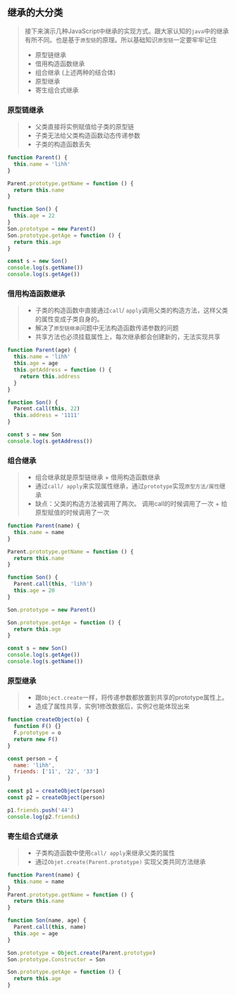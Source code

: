 ## 继承的大分类
> 接下来演示几种JavaScript中继承的实现方式。跟大家认知的`java`中的继承有所不同。也是基于`原型链`的原理。所以基础知识`原型链`一定要牢牢记住
> - 原型链继承
> - 借用构造函数继承
> - 组合继承 (上述两种的结合体)
> - 原型继承
> - 寄生组合式继承

### 原型链继承
> - 父类直接将实例赋值给子类的原型链
> - 子类无法给父类构造函数动态传递参数
> - 子类的构造函数丢失
```js
function Parent() {
  this.name = 'lihh'
}

Parent.prototype.getName = function () {
  return this.name
}

function Son() {
  this.age = 22
}
Son.prototype = new Parent()
Son.prototype.getAge = function () {
  return this.age
}

const s = new Son()
console.log(s.getName())
console.log(s.getAge())
```

### 借用构造函数继承
> - 子类的构造函数中直接通过`call`/ `apply`调用父类的构造方法，这样父类的属性变成子类自身的。
> - 解决了`原型链继承`问题中无法构造函数传递参数的问题
> - 共享方法也必须挂载属性上，每次继承都会创建新的，无法实现共享

```js
function Parent(age) {
  this.name = 'lihh'
  this.age = age
  this.getAddress = function () {
    return this.address
  }
}

function Son() {
  Parent.call(this, 22)
  this.address = '1111'
}

const s = new Son
console.log(s.getAddress())
```

### 组合继承
> - 组合继承就是原型链继承 + 借用构造函数继承
> - 通过`call/ apply`来实现属性继承，通过`prototype`实现`原型方法/属性`继承
> - 缺点：父类的构造方法被调用了两次。 调用call的时候调用了一次 + 给原型赋值的时候调用了一次

```js
function Parent(name) {
  this.name = name
}

Parent.prototype.getName = function () {
  return this.name
}

function Son() {
  Parent.call(this, 'lihh')
  this.age = 20
}

Son.prototype = new Parent()

Son.prototype.getAge = function () {
  return this.age
}

const s = new Son()
console.log(s.getAge())
console.log(s.getName())
```

### 原型继承
> - 跟`Object.create`一样，将传递参数都放置到共享的prototype属性上。
> - 造成了属性共享，实例1修改数据后，实例2也能体现出来

```js
function createObject(o) {
  function F() {}
  F.prototype = o
  return new F()
}

const person = {
  name: 'lihh',
  friends: ['11', '22', '33']
}

const p1 = createObject(person)
const p2 = createObject(person)

p1.friends.push('44')
console.log(p2.friends)
```

### 寄生组合式继承
> - 子类构造函数中使用`call/ apply`来继承父类的属性
> - 通过`Objet.create(Parent.prototype)` 实现父类共同方法继承

```js
function Parent(name) {
  this.name = name
}
Parent.prototype.getName = function () {
  return this.name
}

function Son(name, age) {
  Parent.call(this, name)
  this.age = age
}

Son.prototype = Object.create(Parent.prototype)
Son.prototype.Constructor = Son

Son.prototype.getAge = function () {
  return this.age
}
```

